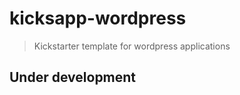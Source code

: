 kicksapp-wordpress
==================

> Kickstarter template for wordpress applications


Under development
-----------------

